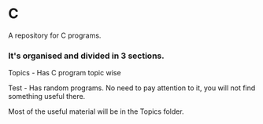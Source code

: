 # C 
A repository for C programs.


### It's organised and  divided in 3 sections.

 Topics - Has C program topic wise

 Test - Has random programs. No need to pay attention to it, you will not find something useful there.


 Most of the useful material will be in the Topics folder. 
